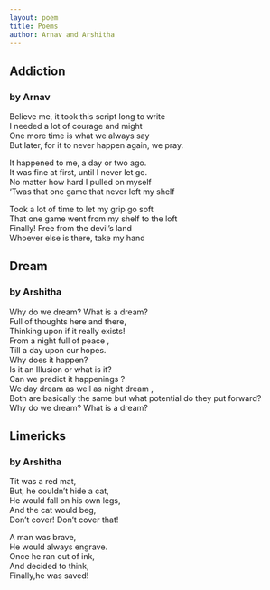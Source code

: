 ```yaml
---
layout: poem
title: Poems
author: Arnav and Arshitha
---
```


## Addiction
### by Arnav


Believe me, it took this script long to write<br>
I needed a lot of courage and might<br>
One more time is what we always say<br>
But later, for it to never happen again, we pray.

It happened to me, a day or two ago.<br>
It was fine at first, until I never let go.<br>
No matter how hard I pulled on myself<br>
‘Twas that one game that never left my shelf

Took a lot of time to let my grip go soft<br>
That one game went from my shelf to the loft<br>
Finally! Free from the devil’s land<br>
Whoever else is there, take my hand

## Dream
### by Arshitha

Why do we dream? What is a dream?<br>
Full of thoughts here and there,<br>
Thinking upon if it really exists!<br>
 From a night full of peace ,<br>
Till a day upon our hopes.<br>
Why does it happen?<br>
Is it an Illusion or what is it?<br>
Can we predict it happenings ?<br>
We day dream as well as night dream ,<br>
Both are basically the same but what potential do they put forward?<br>
Why do we dream? What is a dream?

## Limericks
### by Arshitha

Tit was a red mat,<br>
But, he couldn’t  hide a cat,<br>
He would fall on his own legs,<br>
And the cat would beg,<br>
Don’t cover! Don’t cover that!


A man was brave,<br>
He would always engrave.<br>
Once he ran out of ink,<br>
And decided to think,<br>
Finally,he was saved!


